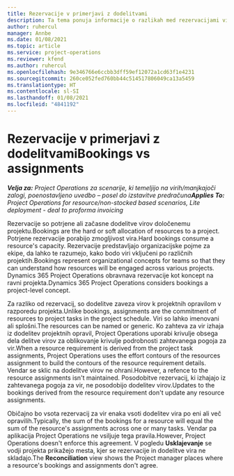 ```yaml
---
title: Rezervacije v primerjavi z dodelitvami
description: Ta tema ponuja informacije o razlikah med rezervacijami virov in dodeljevanjem virov.
author: ruhercul
manager: Annbe
ms.date: 01/08/2021
ms.topic: article
ms.service: project-operations
ms.reviewer: kfend
ms.author: ruhercul
ms.openlocfilehash: 9e346766e6ccbb3dff59ef12072a1cd63f1e4231
ms.sourcegitcommit: 260ce052fed760bb44c514517806049ca13a5459
ms.translationtype: HT
ms.contentlocale: sl-SI
ms.lasthandoff: 01/08/2021
ms.locfileid: "4841192"
---
```

# <a name="bookings-vs-assignments"></a><span data-ttu-id="b889d-103">Rezervacije v primerjavi z dodelitvami</span><span class="sxs-lookup"><span data-stu-id="b889d-103">Bookings vs assignments</span></span>

<span data-ttu-id="b889d-104">_**Velja za:** Project Operations za scenarije, ki temeljijo na virih/manjkajoči zalogi, poenostavljeno uvedbo – posel do izstavitve predračuna_</span><span class="sxs-lookup"><span data-stu-id="b889d-104">_**Applies To:** Project Operations for resource/non-stocked based scenarios, Lite deployment - deal to proforma invoicing_</span></span>

<span data-ttu-id="b889d-105">Rezervacije so potrjene ali začasne dodelitve virov določenemu projektu.</span><span class="sxs-lookup"><span data-stu-id="b889d-105">Bookings are the hard or soft allocation of resources to a project.</span></span> <span data-ttu-id="b889d-106">Potrjene rezervacije porabijo zmogljivost vira.</span><span class="sxs-lookup"><span data-stu-id="b889d-106">Hard bookings consume a resource's capacity.</span></span> <span data-ttu-id="b889d-107">Rezervacije predstavljajo organizacijske pojme za ekipe, da lahko te razumejo, kako bodo viri vključeni po različnih projektih.</span><span class="sxs-lookup"><span data-stu-id="b889d-107">Bookings represent organizational concepts for teams so that they can understand how resources will be engaged across various projects.</span></span> <span data-ttu-id="b889d-108">Dynamics 365 Project Operations obravnava rezervacije kot koncept na ravni projekta.</span><span class="sxs-lookup"><span data-stu-id="b889d-108">Dynamics 365 Project Operations considers bookings a project-level concept.</span></span> 

<span data-ttu-id="b889d-109">Za razliko od rezervacij, so dodelitve zaveza virov k projektnih opravilom v razporedu projekta.</span><span class="sxs-lookup"><span data-stu-id="b889d-109">Unlike bookings, assignments are the commitment of resources to project tasks in the project schedule.</span></span> <span data-ttu-id="b889d-110">Viri so lahko imenovani ali splošni.</span><span class="sxs-lookup"><span data-stu-id="b889d-110">The resources can be named or generic.</span></span>  <span data-ttu-id="b889d-111">Ko zahteva za vir izhaja iz dodelitev projektnih opravil, Project Operations uporabi krivulje obsega dela delitve virov za oblikovanje krivulje podrobnosti zahtevanega pogoja za vir.</span><span class="sxs-lookup"><span data-stu-id="b889d-111">When a resource requirement is derived from the project task assignments, Project Operations uses the effort contours of the resources assignment to build the contours of the resource requirement details.</span></span> <span data-ttu-id="b889d-112">Vendar se sklic na dodelitve virov ne ohrani.</span><span class="sxs-lookup"><span data-stu-id="b889d-112">However, a refence to the resource assignments isn't maintained.</span></span> <span data-ttu-id="b889d-113">Posodobitve rezervacij, ki izhajajo iz zahtevanega pogoja za vir, ne posodobijo dodelitev virov.</span><span class="sxs-lookup"><span data-stu-id="b889d-113">Updates to the bookings derived from the resource requirement don't update any resource assignments.</span></span>

<span data-ttu-id="b889d-114">Običajno bo vsota rezervacij za vir enaka vsoti dodelitev vira po eni ali več opravilih.</span><span class="sxs-lookup"><span data-stu-id="b889d-114">Typically, the sum of the bookings for a resource will equal the sum of the resource's assignments across one or many tasks.</span></span> <span data-ttu-id="b889d-115">Vendar pa aplikacija Project Operations ne vsiljuje tega pravila.</span><span class="sxs-lookup"><span data-stu-id="b889d-115">However, Project Operations doesn't enforce this agreement.</span></span> <span data-ttu-id="b889d-116">V pogledu **Usklajevanje** se vodji projekta prikažejo mesta, kjer se rezervacije in dodelitve vira ne skladajo.</span><span class="sxs-lookup"><span data-stu-id="b889d-116">The **Reconciliation** view shows the Project manager places where a resource's bookings and assignments don't agree.</span></span>


